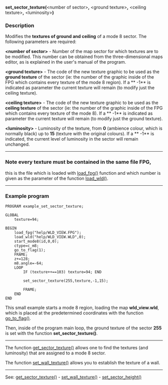 **set_sector_texture(**&lt;number of sector&gt;**,** &lt;ground texture&gt;**,** &lt;ceiling texture&gt;**,** &lt;luminosity&gt;**)**

### Description

Modifies the **textures of ground and ceiling** of a mode 8 sector. The following
parameters are required:

**&lt;number of sector&gt;** - Number of the map sector for which textures are to be
modified. This number can be obtained from the three-dimensional maps editor,
as is explained in the user's manual of the program.

**&lt;ground texture&gt;** - The code of the new texture graphic to be used as the 
**ground texture** of the sector (ie: the number of the graphic
inside of the FPG which contains every texture of the mode 8 region). If a ** -1** is
indicated as parameter the current texture will remain (to modify just
the ceiling texture).

**&lt;ceiling texture&gt;** - The code of the new texture graphic to be used as the 
**ceiling texture** of the sector (ie: the number of the graphic
inside of the FPG which contains every texture of the mode 8). If a ** -1** is
indicated as parameter the current texture will remain (to modify just
the ground texture).

**&lt;luminosity&gt;** - Luminosity of the texture, from **0** (ambience colour, which
is normally black) up to **15** (texture with the original colours).
If a ** -1** is indicated, the current level of luminosity in the sector will remain
unchanged.

---------------------------------------


### Note every texture must be contained in the same file FPG,
this is the file which is loaded with [load_fpg()](load_fpg().md) function and which number is
given as the parameter of the function [load_wld()](load_wld().md).

---------------------------------------


### Example program
```
PROGRAM example_set_sector_texture;

GLOBAL
    texture=94;

BEGIN
    load_fpg("help/WLD_VIEW.FPG");
    load_wld("help/WLD_VIEW.WLD",0);
    start_mode8(id,0,0);
    ctype=c_m8;
    go_to_flag(1);
    FRAME;
    z+=128;
    m8.angle=-64;
    LOOP
        IF (texture++==103) texture=94; END

        set_sector_texture(255,texture,-1,15);

        FRAME;
    END
END
```


This small example starts a mode 8 region, loading the map
**wld_view.wld**, which is placed at the predetermined coordinates with
the function [go_to_flag()](go_to_flag().md).

Then, inside of the program main loop, the ground texture of the sector
**255** is set with the function **set_sector_texture()**.

---------------------------------------


The function [get_sector_texture()](get_sector_texture().md) allows one to find the textures
(and luminosity) that are assigned to a mode 8 sector.

The function [set_wall_texture()](set_wall_texture().md) allows you to establish the texture of a wall.

---------------------------------------
See: [get_sector_texture()](get_sector_texture().md) - [set_wall_texture()](set_wall_texture().md) - [set_sector_height()](set_sector_height().md)

